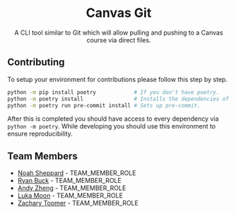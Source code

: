 <div align="center">
    <h1>Canvas Git</h1>
    A CLI tool similar to Git which will allow pulling and pushing to a Canvas course via direct files.
</div>

## Contributing
To setup your environment for contributions please follow this step by step.
```bash
python -m pip install poetry            # If you don't have poetry.
python -m poetry install                # Installs the dependencies of the project.
python -m poetry run pre-commit install # Sets up pre-commit.
```

After this is completed you should have access to every dependency via `python -m poetry`. While developing you should use this environment to ensure reproducibility.

[//]: # (TODO: Team members should modify this file in their branches and create a PR to complete assignment 01.)
## Team Members
- [Noah Sheppard](https://github.com/noah-sheppard) - TEAM_MEMBER_ROLE
- [Ryan Buck](https://github.com/ryanbuck182)       - TEAM_MEMBER_ROLE
- [Andy Zheng](https://github.com/EOF-D)            - TEAM_MEMBER_ROLE
- [Luka Moon](https://github.com/lukam1234)         - TEAM_MEMBER_ROLE
- [Zachary Toomer](https://github.com/ZT-25)        - TEAM_MEMBER_ROLE
